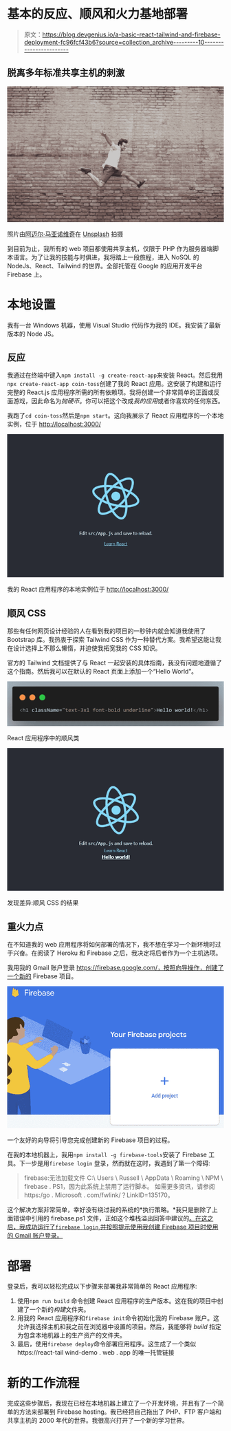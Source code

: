 # 基本的反应、顺风和火力基地部署

> 原文：<https://blog.devgenius.io/a-basic-react-tailwind-and-firebase-deployment-fc96fcf43b6?source=collection_archive---------10----------------------->

## 脱离多年标准共享主机的刺激

![](img/7983836017f847dbe2c13164597d270a.png)

照片由[阿迈尔·马亚诺维奇](https://unsplash.com/@just_amelo?utm_source=unsplash&utm_medium=referral&utm_content=creditCopyText)在 [Unsplash](https://unsplash.com/?utm_source=unsplash&utm_medium=referral&utm_content=creditCopyText) 拍摄

到目前为止，我所有的 web 项目都使用共享主机，仅限于 PHP 作为服务器端脚本语言。为了让我的技能与时俱进，我将踏上一段旅程，进入 NoSQL 的 NodeJs、React、Tailwind 的世界。全部托管在 Google 的应用开发平台 Firebase 上。

# 本地设置

我有一台 Windows 机器，使用 Visual Studio 代码作为我的 IDE。我安装了最新版本的 Node JS。

## 反应

我通过在终端中键入`npm install -g create-react-app`来安装 React。然后我用`npx create-react-app coin-toss`创建了我的 React 应用。这安装了构建和运行完整的 React.js 应用程序所需的所有依赖项。我将创建一个非常简单的正面或反面游戏，因此命名为*抛硬币*。你可以把这个改成*我的应用*或者你喜欢的任何东西。

我跑了`cd coin-toss`然后是`npm start`。这向我展示了 React 应用程序的一个本地实例，位于 [http://localhost:3000/](http://localhost:3000/)

![](img/3e0de02de848442c3e5e16a30623d9d6.png)

我的 React 应用程序的本地实例位于 [http://localhost:3000/](http://localhost:3000/)

## 顺风 CSS

那些有任何网页设计经验的人在看到我的项目的一秒钟内就会知道我使用了 Bootstrap 库。我热衷于探索 Tailwind CSS 作为一种替代方案。我希望这能让我在设计选择上不那么懒惰，并迫使我拓宽我的 CSS 知识。

官方的 Tailwind 文档提供了与 React 一起安装的具体指南，我没有问题地遵循了这个指南。然后我可以在默认的 React 页面上添加一个“Hello World”。

![](img/52ddb0c74e149b110590b84c11241782.png)

React 应用程序中的顺风类

![](img/8217fcd0c89e4d52b20066b1fb72c0db.png)

发现差异:顺风 CSS 的结果

## 重火力点

在不知道我的 web 应用程序将如何部署的情况下，我不想在学习一个新环境时过于兴奋。在阅读了 Heroku 和 Firebase 之后，我决定将后者作为一个主机选项。

我用我的 Gmail 账户登录 https://firebase.google.com/，按照向导操作，创建了一个新的 Firebase 项目。

![](img/859752d8fb528468da8c4cc829036e20.png)

一个友好的向导将引导您完成创建新的 Firebase 项目的过程。

在我的本地机器上，我用`npm install -g firebase-tools`安装了 Firebase 工具。下一步是用`firebase login` 登录，然而就在这时，我遇到了第一个障碍:

> firebase:无法加载文件 C:\ Users \ Russell \ AppData \ Roaming \ NPM \ firebase . PS1，因为此系统上禁用了运行脚本。
> 如需更多资讯，请参阅 https:/go . Microsoft . com/fwlink/？LinkID=135170。

这个解决方案非常简单，幸好没有绕过我的系统的*执行策略。*我只是删除了上面错误中引用的 firebase.ps1 文件，正如这个堆栈溢出回答中建议的[。在这之后，我成功运行了`firebase login`,并按照提示使用我创建 Firebase 项目时使用的 Gmail 账户登录。](https://stackoverflow.com/questions/60594178/firebase-cannot-be-loading-because-running-scripts-is-disabled-on-this-system)

# 部署

登录后，我可以轻松完成以下步骤来部署我非常简单的 React 应用程序:

1.  使用`npm run build` 命令创建 React 应用程序的生产版本。这在我的项目中创建了一个新的*构建*文件夹。
2.  用我的 React 应用程序和`firebase init`命令初始化我的 Firebase 账户。这允许我选择主机和我之前在浏览器中设置的项目。然后，我能够将 *build* 指定为包含本地机器上的生产资产的文件夹。
3.  最后，使用`firebase deploy`命令部署应用程序。这生成了一个类似 https://react-tail wind-demo . web . app 的唯一托管链接

# 新的工作流程

完成这些步骤后，我现在已经在本地机器上建立了一个开发环境，并且有了一个简单的方法来部署到 Firebase hosting。我已经把自己拖出了 PHP、FTP 客户端和共享主机的 2000 年代的世界。我很高兴打开了一个新的学习世界。